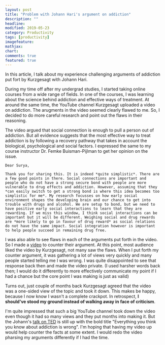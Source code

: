 ```yaml
---
layout: post
title: "Problem with Johann Hari's argument on addiction"
description: ""
headline: 
modified: 2019-05-23
category: Productivity
tags: [productivity]
imagefeature: 
mathjax: 
chart: 
comments: true
featured: true
---
```


In this article, I talk about my experience challenging arguments of addiction put fort by Kurzgesagt with Johann Hari. 

During my time off after my undergrad studies, I started taking online courses from a wide range of fields. In one of the courses, I was learning about the science behind addiction and effective ways of treatment. At around the same time, the YouTube channel Kurzgesagt uploaded a video on addiction. The arugments in the video seemed clearly flawed to me. So, I decided to do more careful research and point out the flaws in their reasoning. 

The video argued that social connection is enough to pull a person out of addiction. But all evidence suggests that the most effective way to treat addiction is by following a recovery pathway that takes in account the biological, psychological and social factors. I expressed the same to my course instructor Dr. Femke Buisman-Pijlman to get her opinion on the issue.

```
Dear Surya, 

Thank you for sharing this. It is indeed *quite simplistic*. There are a few good points in there. Social connections are important and people who do not have a strong secure bond with people are more vulnerable to drug effects and addiction. However, assuming that they *can easily switch to get a strong bond is where this idea becomes too simplistic for me*. My research focusses on how early social environment shapes the developing brain and our chance to get into trouble with drugs and alcohol. We are setup to bond, but we need to have positive early social interactions to learn that they are rewarding. If we miss this window, I think social interactions can be important but it will be different. Weighing social and drug rewards are *more likely to go in favour of drug reward* as social relations do not have the same impact. Social integration however is important to help people succeed in remaining drug free.
```

I was also able to see flaws in each of the arguments put forth in the video. So I made a [video](https://www.youtube.com/watch?v=TIQ7-Nl7q5Q) to counter their argument. At this point, most audience liked the video by Kurzgesagt, not many saw the flaws. When I put forth my counter argument, it was gathering a lot of views very quickly and many people started telling me I was wrong. I was quite disappointed to see that response back then and made the video private. (I used harsher words back then; I would do it differently to more effectively communicate my point if I had a chance but the core point I was making is just as valid)

Turns out, just couple of months back Kurzgesagt agreed that the video was a one-sided view of the topic and took it down. This makes be happy, because I now know I wasn't a complete crackpot. In retrospect, **I should've stood my ground instead of walking away in face of criticism**. 

I'm quite impressed that such a big YouTube channel took down the video even though it had so many views and they put months into making it. But the Johann's [talk on TED](https://www.youtube.com/watch?v=PY9DcIMGxMs) is still up with the bold title "Everything you think you know about addiction is wrong". I'm hoping that having my video up would help counter the facts at some extent. I would redo the video pharsing my arguments differently if I had the time.


